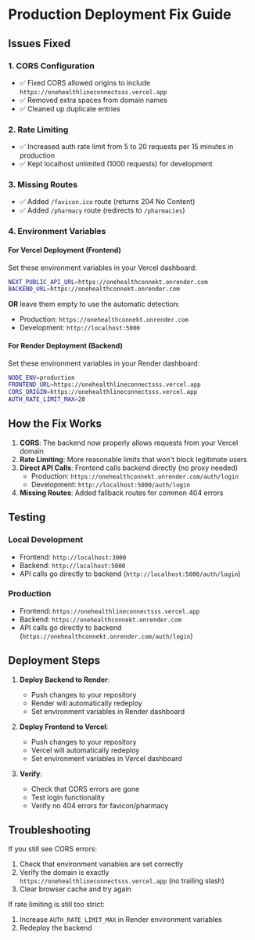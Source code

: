 # Production Deployment Fix Guide

## Issues Fixed

### 1. CORS Configuration
- ✅ Fixed CORS allowed origins to include `https://onehealthlineconnectsss.vercel.app`
- ✅ Removed extra spaces from domain names
- ✅ Cleaned up duplicate entries

### 2. Rate Limiting
- ✅ Increased auth rate limit from 5 to 20 requests per 15 minutes in production
- ✅ Kept localhost unlimited (1000 requests) for development

### 3. Missing Routes
- ✅ Added `/favicon.ico` route (returns 204 No Content)
- ✅ Added `/pharmacy` route (redirects to `/pharmacies`)

### 4. Environment Variables

#### For Vercel Deployment (Frontend)
Set these environment variables in your Vercel dashboard:

```bash
NEXT_PUBLIC_API_URL=https://onehealthconnekt.onrender.com
BACKEND_URL=https://onehealthconnekt.onrender.com
```

**OR** leave them empty to use the automatic detection:
- Production: `https://onehealthconnekt.onrender.com`
- Development: `http://localhost:5000`

#### For Render Deployment (Backend)
Set these environment variables in your Render dashboard:

```bash
NODE_ENV=production
FRONTEND_URL=https://onehealthlineconnectsss.vercel.app
CORS_ORIGIN=https://onehealthlineconnectsss.vercel.app
AUTH_RATE_LIMIT_MAX=20
```

## How the Fix Works

1. **CORS**: The backend now properly allows requests from your Vercel domain
2. **Rate Limiting**: More reasonable limits that won't block legitimate users
3. **Direct API Calls**: Frontend calls backend directly (no proxy needed)
   - Production: `https://onehealthconnekt.onrender.com/auth/login`
   - Development: `http://localhost:5000/auth/login`
4. **Missing Routes**: Added fallback routes for common 404 errors

## Testing

### Local Development
- Frontend: `http://localhost:3000`
- Backend: `http://localhost:5000`
- API calls go directly to backend (`http://localhost:5000/auth/login`)

### Production
- Frontend: `https://onehealthlineconnectsss.vercel.app`
- Backend: `https://onehealthconnekt.onrender.com`
- API calls go directly to backend (`https://onehealthconnekt.onrender.com/auth/login`)

## Deployment Steps

1. **Deploy Backend to Render**:
   - Push changes to your repository
   - Render will automatically redeploy
   - Set environment variables in Render dashboard

2. **Deploy Frontend to Vercel**:
   - Push changes to your repository
   - Vercel will automatically redeploy
   - Set environment variables in Vercel dashboard

3. **Verify**:
   - Check that CORS errors are gone
   - Test login functionality
   - Verify no 404 errors for favicon/pharmacy

## Troubleshooting

If you still see CORS errors:
1. Check that environment variables are set correctly
2. Verify the domain is exactly `https://onehealthlineconnectsss.vercel.app` (no trailing slash)
3. Clear browser cache and try again

If rate limiting is still too strict:
1. Increase `AUTH_RATE_LIMIT_MAX` in Render environment variables
2. Redeploy the backend
